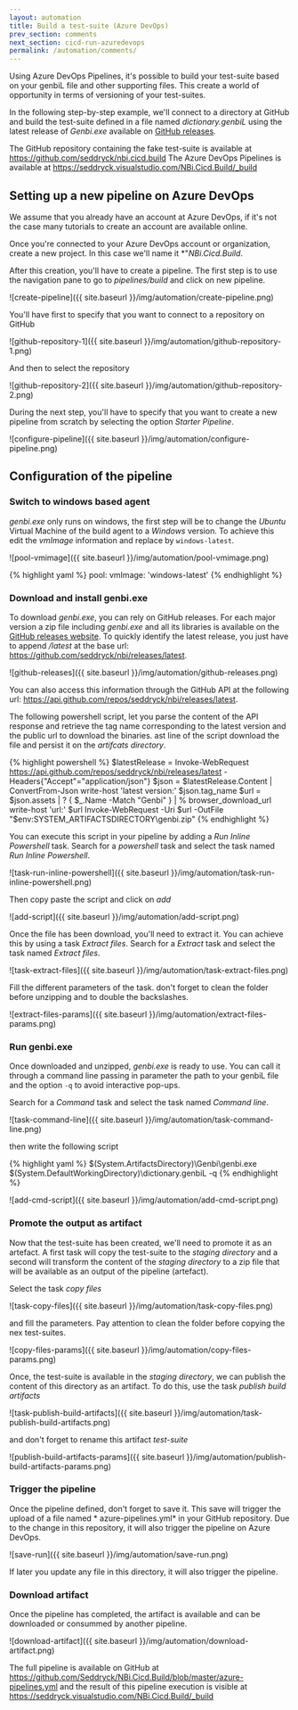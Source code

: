 ```yaml
---
layout: automation
title: Build a test-suite (Azure DevOps)
prev_section: comments
next_section: cicd-run-azuredevops
permalink: /automation/comments/
---
```

Using Azure DevOps Pipelines, it's possible to build your test-suite based on your genbiL file and other supporting files. This create a world of opportunity in terms of versioning of your test-suites.

In the following step-by-step example, we'll connect to a directory at GitHub and build the test-suite defined in a file named *dictionary.genbiL* using the latest release of *Genbi.exe* available on [GitHub releases](https://github.com/seddryck/nbi/releases/latest).

The GitHub repository containing the fake test-suite is available at https://github.com/seddryck/nbi.cicd.build
The Azure DevOps Pipelines is available at https://seddryck.visualstudio.com/NBi.Cicd.Build/_build

## Setting up a new pipeline on Azure DevOps

We assume that you already have an account at Azure DevOps, if it's not the case many tutorials to create an account are available online.

Once you're connected to your Azure DevOps account or organization, create a new project. In this case we'll name it *"*NBi.Cicd.Build*.

After this creation, you'll have to create a pipeline. The first step is to use the navigation pane to go to *pipelines/build* and click on new pipeline.

![create-pipeline]({{ site.baseurl }}/img/automation/create-pipeline.png)

 You'll have first to specify that you want to connect to a repository on GitHub

![github-repository-1]({{ site.baseurl }}/img/automation/github-repository-1.png)

And then to select the repository

![github-repository-2]({{ site.baseurl }}/img/automation/github-repository-2.png)

During the next step, you'll have to specify that you want to create a new pipeline from scratch by selecting the option *Starter Pipeline*.

![configure-pipeline]({{ site.baseurl }}/img/automation/configure-pipeline.png)

## Configuration of the pipeline

### Switch to windows based agent

*genbi.exe* only runs on windows, the first step will be to change the *Ubuntu* Virtual Machine of the build agent to a *Windows* version. To achieve this edit the *vmImage* information and replace by ```windows-latest```.

![pool-vmimage]({{ site.baseurl }}/img/automation/pool-vmimage.png)

{% highlight yaml %}
pool:
  vmImage: 'windows-latest'
{% endhighlight %}

### Download and install genbi.exe

To download *genbi.exe*, you can rely on GitHub releases. For each major version a zip file including *genbi.exe* and all its libraries is available on the [GitHub releases website](https://github.com/seddryck/nbi/releases). To quickly identify the latest release, you just have to append */latest* at the base url: <https://github.com/seddryck/nbi/releases/latest>.

![github-releases]({{ site.baseurl }}/img/automation/github-releases.png)

You can also access this information through the GitHub API at the following url: <https://api.github.com/repos/seddryck/nbi/releases/latest>.

The following powershell script, let you parse the content of the API response and retrieve the tag name corresponding to the latest version and the public url to download the binaries. ast line of the script download the file and persist it on the *artifcats directory*.

{% highlight powershell %}
$latestRelease = Invoke-WebRequest https://api.github.com/repos/seddryck/nbi/releases/latest -Headers{"Accept"="application/json"}
$json = $latestRelease.Content | ConvertFrom-Json
write-host 'latest version:' $json.tag_name
$url = $json.assets | ? { $_.Name -Match "Genbi" }  | % browser_download_url
write-host 'url:' $url
Invoke-WebRequest -Uri $url -OutFile "$env:SYSTEM_ARTIFACTSDIRECTORY\genbi.zip"
{% endhighlight %}

You can execute this script in your pipeline by adding a *Run Inline Powershell* task. Search for a *powershell* task and select the task named *Run Inline Powershell*.

![task-run-inline-powershell]({{ site.baseurl }}/img/automation/task-run-inline-powershell.png)

Then copy paste the script and click on *add*

![add-script]({{ site.baseurl }}/img/automation/add-script.png)

Once the file has been download, you'll need to extract it. You can achieve this by using a task *Extract files*.  Search for a *Extract* task and select the task named *Extract files*.

![task-extract-files]({{ site.baseurl }}/img/automation/task-extract-files.png)

Fill the different parameters of the task. don't forget to clean the folder before unzipping and to double the backslashes.

![extract-files-params]({{ site.baseurl }}/img/automation/extract-files-params.png)

### Run genbi.exe

Once downloaded and unzipped, *genbi.exe* is ready to use. You can call it through a command line passing in parameter the path to your genbiL file and the option ```-q``` to avoid interactive pop-ups.

Search for a *Command* task and select the task named *Command line*.

![task-command-line]({{ site.baseurl }}/img/automation/task-command-line.png)

then write the following script

{% highlight yaml %}
$(System.ArtifactsDirectory)\\Genbi\\genbi.exe $(System.DefaultWorkingDirectory)\\dictionary.genbiL -q
{% endhighlight %}

![add-cmd-script]({{ site.baseurl }}/img/automation/add-cmd-script.png)

### Promote the output as artifact

Now that the test-suite has been created, we'll need to promote it as an artefact. A first task will copy the test-suite to the *staging directory* and a second will transform the content of the *staging directory* to a zip file that will be available as an output of the pipeline (artefact).

Select the task *copy files*

![task-copy-files]({{ site.baseurl }}/img/automation/task-copy-files.png)

and fill the parameters. Pay attention to clean the folder before copying the nex test-suites.

![copy-files-params]({{ site.baseurl }}/img/automation/copy-files-params.png)

Once, the test-suite is available in the *staging directory*, we can publish the content of this directory as an artifact. To do this, use the task *publish build artifacts*

![task-publish-build-artifacts]({{ site.baseurl }}/img/automation/task-publish-build-artifacts.png)

and don't forget to rename this artifact *test-suite*

![publish-build-artifacts-params]({{ site.baseurl }}/img/automation/publish-build-artifacts-params.png)

### Trigger the pipeline

Once the pipeline defined, don't forget to save it. This save will trigger the upload of a file named *
azure-pipelines.yml* in your GitHub repository. Due to the change in this repository, it will also trigger the pipeline on Azure DevOps. 

![save-run]({{ site.baseurl }}/img/automation/save-run.png)

If later you update any file in this directory, it will also trigger the pipeline.

### Download artifact

Once the pipeline has completed, the artifact is available and can be downloaded or consummed by another pipeline.

![download-artifact]({{ site.baseurl }}/img/automation/download-artifact.png)

The full pipeline is available on GitHub at <https://github.com/Seddryck/NBi.Cicd.Build/blob/master/azure-pipelines.yml> and the result of this pipeline execution is visible at <https://seddryck.visualstudio.com/NBi.Cicd.Build/_build>